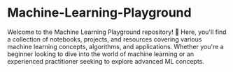 # Machine-Learning-Playground
Welcome to the Machine Learning Playground repository! 🤖 Here, you'll find a collection of notebooks, projects, and resources covering various machine learning concepts, algorithms, and applications. Whether you're a beginner looking to dive into the world of machine learning or an experienced practitioner seeking to explore advanced ML concepts.
